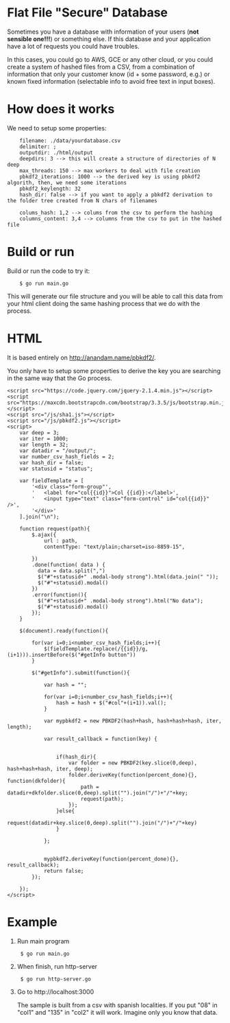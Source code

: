 # Flat File "Secure" Database

Sometimes you have a database with information of your users (**not sensible one!!!**) or something else. If this database and your application have a lot of requests you could have troubles.

In this cases, you could go to AWS, GCE or any other cloud, or you could create a system of hashed files from a CSV, from a combination of information that only your customer know (id + some password, e.g.) or known fixed information (selectable info to avoid free text in input boxes).

# How does it works

We need to setup some properties:

		filename: ./data/yourdatabase.csv
		delimiter: ;
		outputdir: ./html/output
		deepdirs: 3 --> this will create a structure of directories of N deep
		max_threads: 150 --> max workers to deal with file creation
		pbkdf2_iterations: 1000 --> the derived key is using pbkdf2 algorith, then, we need some iterations 
		pbkdf2_keylength: 32 
		hash_dir: false --> if you want to apply a pbkdf2 derivation to the folder tree created from N chars of filenames

		colums_hash: 1,2 --> colums from the csv to perform the hashing
		columns_content: 3,4 --> columns from the csv to put in the hashed file


# Build or run

Build or run the code to try it:

		$ go run main.go


This will generate our file structure and you will be able to call this data from your html client doing the same hashing process that we do with the process.

# HTML

It is based entirely on http://anandam.name/pbkdf2/.

You only have to setup some properties to derive the key you are searching in the same way that the Go process.

	<script src="https://code.jquery.com/jquery-2.1.4.min.js"></script>
	<script src="https://maxcdn.bootstrapcdn.com/bootstrap/3.3.5/js/bootstrap.min.js"></script>
	<script src="/js/sha1.js"></script>
	<script src="/js/pbkdf2.js"></script>
	<script>
		var deep = 3;
		var iter = 1000;
		var length = 32;
		var datadir = "/output/";
		var number_csv_hash_fields = 2;
		var hash_dir = false;
		var statusid = "status";

		var fieldTemplate = [
			'<div class="form-group"',
			'	<label for="col{{id}}">Col {{id}}:</label>',
			'	<input type="text" class="form-control" id="col{{id}}" />',
			'</div>'
		].join("\n");

		function request(path){
			$.ajax({
				url : path,
		       	contentType: "text/plain;charset=iso-8859-15",

			})
			.done(function( data ) {
			  data = data.split(",")
			  $("#"+statusid+" .modal-body strong").html(data.join(" "));
			  $("#"+statusid).modal()
			})
			.error(function(){
			  $("#"+statusid+" .modal-body strong").html("No data");
			  $("#"+statusid).modal()
			});
		}

		$(document).ready(function(){

			for(var i=0;i<number_csv_hash_fields;i++){
				$(fieldTemplate.replace(/{{id}}/g,(i+1))).insertBefore($("#getInfo button"))
			}

			$("#getInfo").submit(function(){

				var hash = "";

				for(var i=0;i<number_csv_hash_fields;i++){
					hash = hash + $("#col"+(i+1)).val();
				}

				var mypbkdf2 = new PBKDF2(hash+hash, hash+hash+hash, iter, length);
								
				var result_callback = function(key) {
	    

					if(hash_dir){
						var folder = new PBKDF2(key.slice(0,deep), hash+hash+hash, iter, deep);
						folder.deriveKey(function(percent_done){}, function(dkfolder){
							path = datadir+dkfolder.slice(0,deep).split("").join("/")+"/"+key;
							request(path);
						});
					}else{
						request(datadir+key.slice(0,deep).split("").join("/")+"/"+key)
					}

				};


				mypbkdf2.deriveKey(function(percent_done){}, result_callback);
				return false;
			});

		});
	</script>


# Example

1. Run main program
		
		$ go run main.go

1. When finish, run http-server

		$ go run http-server.go

1. Go to http://localhost:3000

	The sample is built from a csv with spanish localities. If you put "08" in "col1" and "135" in "col2" it will work. Imagine only you know that data. 

